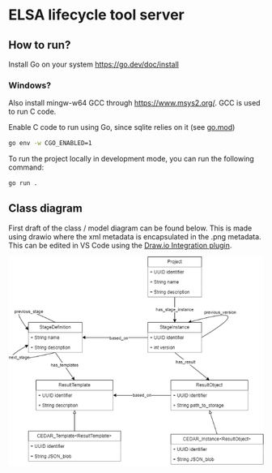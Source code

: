 # ELSA lifecycle tool server

## How to run?

Install Go on your system https://go.dev/doc/install

### Windows?
Also install mingw-w64 GCC through https://www.msys2.org/. GCC is used to run C code.

Enable C code to run using Go, since sqlite relies on it (see [go.mod](./go.mod))

```bash
go env -w CGO_ENABLED=1
```

To run the project locally in development mode, you can run the following command:
```bash
go run .
```

## Class diagram
First draft of the class / model diagram can be found below. This is made using drawio where the xml metadata is encapsulated in the .png metadata. This can be edited in VS Code using the [Draw.io Integration plugin](https://marketplace.visualstudio.com/items?itemName=hediet.vscode-drawio).

![class diagram](./uml_model.drawio.png "UML model")
